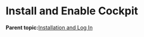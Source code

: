 <!--
SPDX-FileCopyrightText: 2023,2024 Oracle and/or its affiliates.
SPDX-License-Identifier: CC-BY-SA-4.0
-->
# Install and Enable Cockpit

**Parent topic:**[Installation and Log In](../topics/cockpit-install_section.md)

